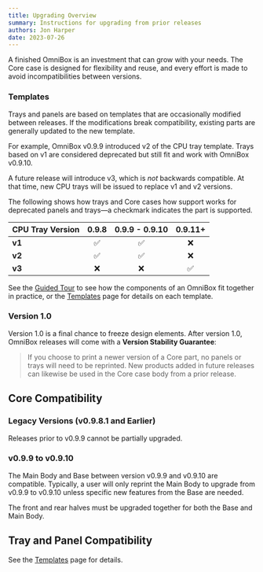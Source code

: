 ```yaml
---
title: Upgrading Overview
summary: Instructions for upgrading from prior releases
authors: Jon Harper
date: 2023-07-26
---
```


A finished OmniBox is an investment that can grow with your needs. The Core case is designed for flexibility and reuse, and every effort is made to avoid incompatibilities between versions.

### Templates

Trays and panels are based on templates that are occasionally modified between releases. If the modifications break compatibility, existing parts are generally updated to the new template.

For example, OmniBox v0.9.9 introduced v2 of the CPU tray template. Trays based on v1 are considered deprecated but still fit and work with OmniBox v0.9.10.

A future release will introduce v3, which is *not* backwards compatible. At that time, new CPU trays will be issued to replace v1 and v2 versions.

The following shows how trays and Core cases how support works for deprecated panels and trays—a checkmark indicates the part is supported.

| CPU Tray Version | 0.9.8              | 0.9.9 - 0.9.10     | 0.9.11+              |
|------------------|:------------------:|:------------------:|:--------------------:|
| **v1**           | :white_check_mark: | :white_check_mark: | :x:                  |
| **v2**           | :white_check_mark: | :white_check_mark: | :x:                  |
| **v3**           | :x:                | :x:                | :white_check_mark:   |

See the [Guided Tour][tour] to see how the components of an OmniBox fit together in practice, or the [Templates][templates] page for details on each template.

### Version 1.0

Version 1.0 is a final chance to freeze design elements. After version 1.0, OmniBox releases will come with a **Version Stability Guarantee**:

> If you choose to print a newer version of a Core part, no panels or trays will need to be reprinted. New products added in  future releases can likewise be used in the Core case body from a prior release.


## Core Compatibility

### Legacy Versions (v0.9.8.1 and Earlier)

Releases prior to v0.9.9 cannot be partially upgraded.

### v0.9.9 to v0.9.10

The Main Body and Base between version v0.9.9 and v0.9.10 are compatible. Typically, a user will only reprint the Main Body to upgrade from v0.9.9 to v0.9.10 unless specific new features from the Base are needed.

The front and rear halves must be upgraded together for both the Base and Main Body.

## Tray and Panel Compatibility

See the [Templates][templates] page for details.

[tour]: ../tour.md
[templates]: templates.md